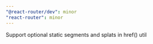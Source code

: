 ```yaml
---
"@react-router/dev": minor
"react-router": minor
---
```


Support optional static segments and splats in href() util
